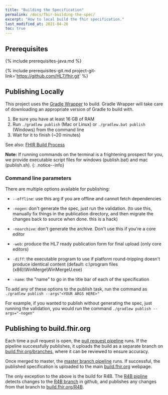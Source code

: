 ```yaml
---
title: "Building the Specification"
permalink: /docs/fhir-building-the-spec/
excerpt: "How to local build the fhir specification."
last_modified_at: 2021-04-26
toc: true
---
```


## Prerequisites

{% include prerequisites-java.md %}

{% include prerequisites-git.md project-git-link='https://github.com/HL7/fhir.git' %}

## Publishing Locally

This project uses the [Gradle Wrapper][Link-GradleWrapper] to build. Gradle Wrapper will take care of downloading an appropriate version of Gradle to build with.

1. Be sure you have at least 16 GB of RAM
2. Run `./gradlew publish` (Mac or Linux) or `./gradlew.bat publish` (Windows) from the command line
3. Wait for it to finish (~20 minutes)

See also: [FHIR Build Process][Link-Wiki]

**Note:** If running commands on the terminal is a frightening prospect for you, we provide executable script files for windows (publish.bat) and mac (publish.sh).
{: .notice--info}

### Command line parameters

There are multiple options available for publishing:

* `--offline`: use this arg if you are offline and cannot fetch dependencies

* `-nogen`: don't generate the spec, just run the validation. (to use this,
  manually fix things in the publication directory, and then migrate the
  changes back to source when done. this is a hack)

* `-noarchive`: don't generate the archive. Don't use this if you're a core
  editor

* `-web`: produce the HL7 ready publication form for final upload (only core
  editors)

* `-diff`: the executable program to use if platform round-tripping doesn't
  produce identical content (default: c:\program files
  (x86)\WinMerge\WinMergeU.exe)

* `-name`: the "name" to go in the title bar of each of the specification

To add any of these options to the publish task, run the command as `./gradlew publish --args"<YOUR ARGS HERE>"`

For example, if you wanted to publish without generating the spec, just running the validation, you would run the command `./gradlew publish --args="-nogen"`

## Publishing to build.fhir.org

Each time a pull request is open, the [pull request pipeline][Link-AzurePRPipeline] runs. If the pipeline successfully publishes, it uploads the build as a
separate branch on [build.fhir.org/branches][Link-BuildFhirOrgBranches], where it can be reviewed to ensure accuracy.

Once merged to master, the [master branch pipeline][Link-AzureMasterPipeline] runs. If successful, the published specification is uploaded to the main
[build.fhir.org][Link-BuildFhirOrgMaster] webpage.

The only exception to the above is the build for R4B. The [R4B pipline][Link-AzureR4BPipeline] detects changes to the [R4B branch][Link-R4BGithub] in github, and
publishes any changes from that branch to [build.fhir.org/R4B][Link-BuildFhirOrgR4B].

[Link-GradleWrapper]: https://docs.gradle.org/current/userguide/gradle_wrapper.html
[Link-AzureMasterPipeline]: https://dev.azure.com/fhir-pipelines/fhir-publisher/_build/latest?definitionId=44&branchName=refs%2Fpull%2F1084%2Fmerge
[Link-AzureR4BPipeline]: https://dev.azure.com/fhir-pipelines/fhir-publisher/_build/latest?definitionId=46&branchName=R4B
[Link-AzurePRPipeline]: https://dev.azure.com/fhir-pipelines/fhir-publisher/_build/latest?definitionId=42&branchName=refs%2Fpull%2F1084%2Fmerge
[Link-BuildFhirOrgMaster]: https://build.fhir.org
[Link-BuildFhirOrgBranches]: https://build.fhir.org/branches/
[Link-BuildFhirOrgR4B]: https://build.fhir.org/branches/R4B/
[Link-Wiki]: http://wiki.hl7.org/index.php?title=FHIR_Build_Process
[Link-R4BGithub]: https://github.com/HL7/fhir/tree/R4B

[Badge-AzureMasterPipeline]: https://dev.azure.com/fhir-pipelines/fhir-publisher/_apis/build/status/Master%20Branch%20Pipeline?branchName=refs%2Fpull%2F1084%2Fmerge
[Badge-AzureR4BPipeline]: https://dev.azure.com/fhir-pipelines/fhir-publisher/_apis/build/status/R4B%20Pipeline?branchName=R4B
